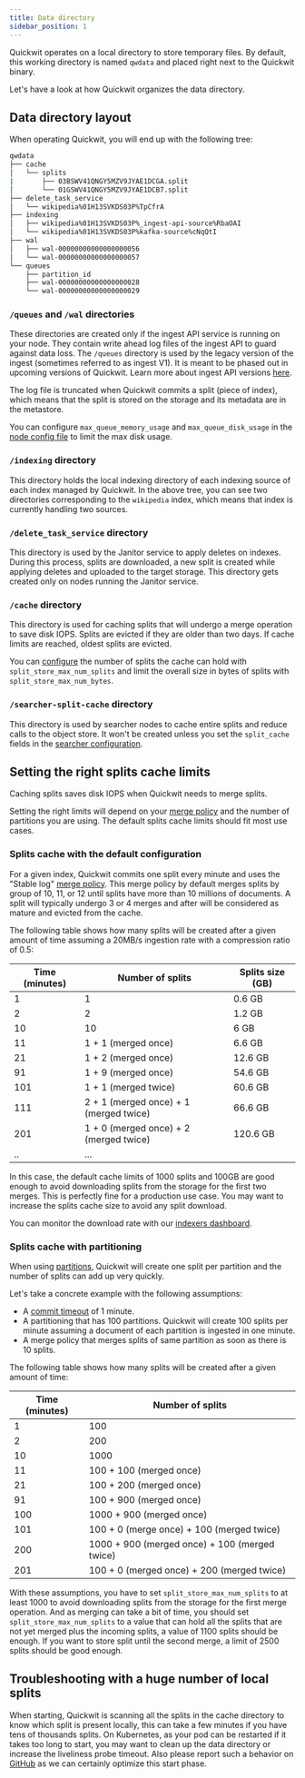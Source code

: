 ```yaml
---
title: Data directory
sidebar_position: 1
---
```


Quickwit operates on a local directory to store temporary files. By default, this working directory is named `qwdata` and placed right next to the Quickwit binary.

Let's have a look at how Quickwit organizes the data directory.

## Data directory layout

When operating Quickwit, you will end up with the following tree:

```bash
qwdata
├── cache
│   └── splits
|       ├── 03BSWV41QNGY5MZV9JYAE1DCGA.split
│       └── 01GSWV41QNGY5MZV9JYAE1DCB7.split
├── delete_task_service
│   └── wikipedia%01H13SVKDS03P%TpCfrA
├── indexing
│   ├── wikipedia%01H13SVKDS03P%_ingest-api-source%RbaOAI
│   └── wikipedia%01H13SVKDS03P%kafka-source%cNqQtI
├── wal
│   ├── wal-00000000000000000056
│   └── wal-00000000000000000057
└── queues
    ├── partition_id
    ├── wal-00000000000000000028
    └── wal-00000000000000000029
```

### `/queues` and `/wal` directories
 
These directories are created only if the ingest API service is running on your node. They contain write ahead log files of the ingest API to guard against data loss. The `/queues` directory is used by the legacy version of the ingest (sometimes referred to as ingest V1). It is meant to be phased out in upcoming versions of Quickwit. Learn more about ingest API versions [here](../ingest-data/ingest-api.md#ingest-api-versions).

The log file is truncated when Quickwit commits a split (piece of index), which means that the split is stored on the storage and its metadata are in the metastore.

You can configure `max_queue_memory_usage` and `max_queue_disk_usage` in the [node config file](../configuration/node-config.md#ingest-api-configuration) to limit the max disk usage.

### `/indexing` directory

This directory holds the local indexing directory of each indexing source of each index managed by Quickwit. In the above tree, you can see two directories corresponding to the `wikipedia` index, which means that index is currently handling two sources.


### `/delete_task_service` directory

This directory is used by the Janitor service to apply deletes on indexes. During this process, splits are downloaded, a new split is created while applying deletes and uploaded to the target storage. This directory gets created only on nodes running the Janitor service.

### `/cache` directory

This directory is used for caching splits that will undergo a merge operation to save disk IOPS. Splits are evicted if they are older than two days. If cache limits are reached, oldest splits are evicted.

You can [configure](../configuration/node-config#indexer-configuration) the number of splits the cache can hold with `split_store_max_num_splits` and limit the overall size in bytes of splits with `split_store_max_num_bytes`.

### `/searcher-split-cache` directory

This directory is used by searcher nodes to cache entire splits and reduce calls to the object store. It won't be created unless you set the `split_cache` fields in the [searcher configuration](../configuration/node-config.md#searcher-configuration).


## Setting the right splits cache limits

Caching splits saves disk IOPS when Quickwit needs to merge splits.

Setting the right limits will depend on your [merge policy](../configuration/index-config.md#merge-policies) and the number of partitions you are using. The default splits cache limits should fit most use cases.

### Splits cache with the default configuration

For a given index, Quickwit commits one split every minute and uses the "Stable log" [merge policy](../configuration/index-config.md#merge-policies). This merge policy by default merges splits by group of 10, 11, or 12 until splits have more than 10 millions of documents. A split will typically undergo 3 or 4 merges and after will be considered as mature and evicted from the cache.

The following table shows how many splits will be created after a given amount of time assuming a 20MB/s ingestion rate with a compression ratio of 0.5:

| Time (minutes) | Number of splits                       | Splits size (GB) |
| -------------- | -------------------------------------- | ----------- |
| 1              | 1                                      | 0.6 GB      |
| 2              | 2                                      | 1.2 GB      |
| 10             | 10                                     | 6 GB        |
| 11             | 1 + 1 (merged once)                    | 6.6 GB      |
| 21             | 1 + 2 (merged once)                    | 12.6 GB     |
| 91             | 1 + 9 (merged once)                    | 54.6 GB     |
| 101            | 1 + 1 (merged twice)                   | 60.6 GB     |
| 111            | 2 + 1 (merged once) + 1 (merged twice) | 66.6 GB     |
| 201            | 1 + 0 (merged once) + 2 (merged twice) | 120.6 GB    |
| ..             | ...                                    |             |

In this case, the default cache limits of 1000 splits and 100GB are good enough to avoid downloading splits from the storage for the first two merges. This is perfectly fine for a production use case. You may want to increase the splits cache size to avoid any split download.

You can monitor the download rate with our [indexers dashboard](monitoring.md).

### Splits cache with partitioning

When using [partitions](../overview/concepts/querying.md#partitioning), Quickwit will create one split per partition and the number of splits can add up very quickly.

Let's take a concrete example with the following assumptions:
- A [commit timeout](../configuration/index-config.md#indexing-settings) of 1 minute.
- A partitioning that has 100 partitions. Quickwit will create 100 splits per minute assuming a document of each partition is ingested in one minute.
- A merge policy that merges splits of same partition as soon as there is 10 splits.

The following table shows how many splits will be created after a given amount of time:

| Time (minutes) | Number of splits |
| ------------ | ---------------- |
| 1            | 100              |
| 2            | 200              |
| 10           | 1000             |
| 11           | 100 + 100 (merged once) |
| 21           | 100 + 200 (merged once) |
| 91           | 100 + 900 (merged once) |
| 100          | 1000 + 900 (merged once) |
| 101          | 100 + 0 (merge once) + 100 (merged twice) |
| 200          | 1000 + 900 (merged once) + 100 (merged twice) |
| 201          | 100 + 0 (merged once) + 200 (merged twice) |

With these assumptions, you have to set `split_store_max_num_splits` to at least 1000 to avoid downloading splits from the storage for the first merge operation. And as merging can take a bit of time, you should set `split_store_max_num_splits` to a value that can hold all the splits that are not yet merged plus the incoming splits, a value of 1100 splits should be enough. If you want to store split until the second merge, a limit of 2500 splits should be good enough.

## Troubleshooting with a huge number of local splits

When starting, Quickwit is scanning all the splits in the cache directory to know which split is present locally, this can take a few minutes if you have tens of thousands splits. On Kubernetes, as your pod can be restarted if it takes too long to start, you may want to clean up the data directory or increase the liveliness probe timeout.
Also please report such a behavior on [GitHub](https://github.com/quickwit-oss/quickwit) as we can certainly optimize this start phase.

